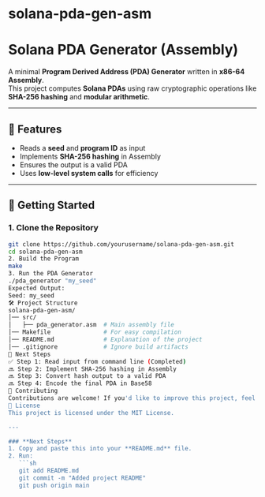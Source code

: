 # solana-pda-gen-asm
# Solana PDA Generator (Assembly)  

A minimal **Program Derived Address (PDA) Generator** written in **x86-64 Assembly**.  
This project computes **Solana PDAs** using raw cryptographic operations like **SHA-256 hashing** and **modular arithmetic**.  

---

## 🔧 Features  
- Reads a **seed** and **program ID** as input  
- Implements **SHA-256 hashing** in Assembly  
- Ensures the output is a valid PDA  
- Uses **low-level system calls** for efficiency  

---

## 🚀 Getting Started  

### **1. Clone the Repository**  
```sh
git clone https://github.com/yourusername/solana-pda-gen-asm.git
cd solana-pda-gen-asm
2. Build the Program
make
3. Run the PDA Generator
./pda_generator "my_seed"
Expected Output:
Seed: my_seed
🛠️ Project Structure
solana-pda-gen-asm/
│── src/
│   ├── pda_generator.asm  # Main assembly file
│── Makefile               # For easy compilation
│── README.md              # Explanation of the project
│── .gitignore             # Ignore build artifacts
📌 Next Steps
✅ Step 1: Read input from command line (Completed)
🔜 Step 2: Implement SHA-256 hashing in Assembly
🔜 Step 3: Convert hash output to a valid PDA
🔜 Step 4: Encode the final PDA in Base58
🤝 Contributing
Contributions are welcome! If you'd like to improve this project, feel free to submit a pull request.
📜 License
This project is licensed under the MIT License.

---

### **Next Steps**
1. Copy and paste this into your **README.md** file.
2. Run:
   ```sh
   git add README.md
   git commit -m "Added project README"
   git push origin main
